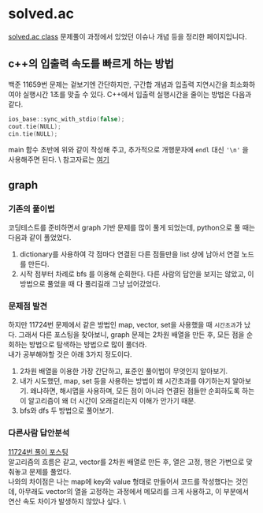 # solved.ac
[solved.ac class](https://solved.ac/class) 문제풀이 과정에서 있었던 이슈나 개념 등을 정리한 페이지입니다.

## c++의 입출력 속도를 빠르게 하는 방법
백준 11659번 문제는 겉보기엔 간단하지만, 구간합 개념과 입출력 지연시간을 최소화하여야 실행시간 1초를 맞출 수 있다.
C++에서 입출력 실행시간을 줄이는 방법은 다음과 같다.
```cpp
ios_base::sync_with_stdio(false);
cout.tie(NULL);
cin.tie(NULL);
```
main 함수 초반에 위와 같이 작성해 주고, 추가적으로 개행문자에 `endl` 대신 `'\n'` 을 사용해주면 된다. \\
참고자료는 [여기](https://velog.io/@hayounsong/%EB%B0%B1%EC%A4%80-11659%EB%B2%88%EA%B5%AC%EA%B0%84-%ED%95%A9-%EA%B5%AC%ED%95%98%EA%B8%B0-4-C-%ED%92%80%EC%9D%B4)

## graph
### 기존의 풀이법
코딩테스트를 준비하면서 graph 기반 문제를 많이 풀게 되었는데, python으로 풀 때는 다음과 같이 풀었었다. 
1. dictionary를 사용하여 각 점마다 연결된 다른 점들만을 list 상에 남아서 연결 노드를 만든다.
2. 시작 점부터 차례로 bfs 를 이용해 순회한다.
다른 사람의 답안을 보지는 않았고, 이 방법으로 풀었을 때 다 풀리길래 그냥 넘어갔었다. 
### 문제점 발견
하지만 11724번 문제에서 같은 방법인 map, vector, set을 사용했을 때 `시간초과`가 났다. 그래서 다른 포스팅을 찾아보니, graph 문제는 2차원 배열을 만든 후, 모든 점을 순회하는 방법으로 탐색하는 방법으로 많이 풀더라. \
내가 공부해야할 것은 아래 3가지 정도이다.
1. 2차원 배열을 이용한 가장 간단하고, 표준인 풀이법이 무엇인지 알아보기.
2. 내가 시도했던, map, set 등을 사용하는 방법이 왜 시간초과를 야기하는지 알아보기. 왜냐하면, 해시맵을 사용하며, 모든 점이 아니라 연결된 점들만 순회하도록 하는 이 알고리즘이 왜 더 시간이 오래걸리는지 이해가 안가기 때문.
3. bfs와 dfs 두 방법으로 풀어보기.

### 다른사람 답안분석
[11724번 풀이 포스팅](https://jaimemin.tistory.com/637) \
알고리즘의 흐름은 같고, vector를 2차원 배열로 만든 후, 열은 고정, 행은 가변으로 맞춰놓고 문제를 풀었다. \
나와의 차이점은 나는 map에 key와 value 형태로 만들어서 코드를 작성했다는 것인데, 아무래도 vector의 열을 고정하는 과정에서 메모리를 크게 사용하고, 이 부분에서 연산 속도 차이가 발생하지 않았나 싶다. \

